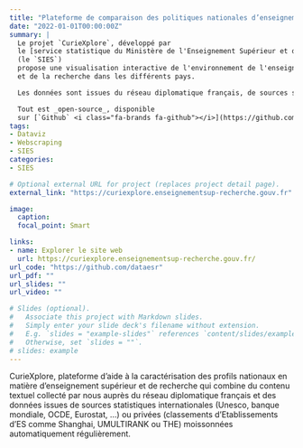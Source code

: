 ```yaml
---
title: "Plateforme de comparaison des politiques nationales d’enseignement et de recherche"
date: "2022-01-01T00:00:00Z"
summary: |
  Le projet `CurieXplore`, développé par 
  le [service statistique du Ministère de l'Enseignement Supérieur et de la Recherche](https://www.enseignementsup-recherche.gouv.fr/fr/statistiques-et-analyses-50213)
  (le `SIES`)
  propose une visualisation interactive de l'environnement de l'enseignement
  et de la recherche dans les différents pays. 

  Les données sont issues du réseau diplomatique français, de sources statistiques internationales ou _webscrappées_ quand elles concernent des institutions privées.

  Tout est _open-source_, disponible
  sur [`Github` <i class="fa-brands fa-github"></i>](https://github.com/dataesr)
tags:
- Dataviz
- Webscraping
- SIES
categories:
- SIES

# Optional external URL for project (replaces project detail page).
external_link: "https://curiexplore.enseignementsup-recherche.gouv.fr"

image:
  caption: 
  focal_point: Smart

links:
- name: Explorer le site web
  url: https://curiexplore.enseignementsup-recherche.gouv.fr/
url_code: "https://github.com/dataesr"
url_pdf: ""
url_slides: ""
url_video: ""

# Slides (optional).
#   Associate this project with Markdown slides.
#   Simply enter your slide deck's filename without extension.
#   E.g. `slides = "example-slides"` references `content/slides/example-slides.md`.
#   Otherwise, set `slides = ""`.
# slides: example
---
```


CurieXplore, plateforme d’aide à la caractérisation des profils nationaux en matière d’enseignement supérieur et de recherche qui combine du contenu textuel collecté par nous auprès du réseau diplomatique français et des données issues de sources statistiques internationales (Unesco, banque mondiale, OCDE, Eurostat, …) ou privées (classements d’Etablissements d’ES comme Shanghai, UMULTIRANK ou THE) moissonnées automatiquement régulièrement.